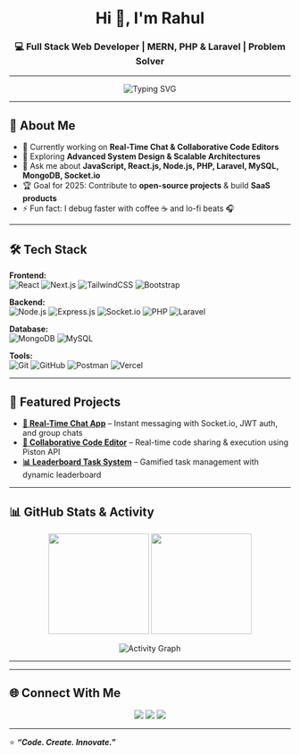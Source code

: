 <!-- Header -->
<h1 align="center">Hi 👋, I'm Rahul</h1>
<h3 align="center">💻 Full Stack Web Developer | MERN, PHP & Laravel | Problem Solver</h3>

---

<!-- Typing Animation -->
<p align="center">
  <img src="https://readme-typing-svg.herokuapp.com?font=Fira+Code&size=22&pause=1000&color=1A9AF7&center=true&vCenter=true&width=550&lines=Full+Stack+Web+Developer;MERN+%2B+PHP+%2B+Laravel+Specialist;Real-Time+Application+Builder;Problem+Solver+%26+Tech+Enthusiast" alt="Typing SVG" />
</p>

---

## 🚀 About Me
- 🔭 Currently working on **Real-Time Chat & Collaborative Code Editors**  
- 🌱 Exploring **Advanced System Design & Scalable Architectures**  
- 💬 Ask me about **JavaScript, React.js, Node.js, PHP, Laravel, MySQL, MongoDB, Socket.io**  
- 🏆 Goal for 2025: Contribute to **open-source projects** & build **SaaS products**  
- ⚡ Fun fact: I debug faster with coffee ☕ and lo-fi beats 🎧  

---

## 🛠 Tech Stack

**Frontend:**  
![React](https://img.shields.io/badge/React-20232A?style=flat&logo=react&logoColor=61DAFB)
![Next.js](https://img.shields.io/badge/Next.js-000000?style=flat&logo=nextdotjs&logoColor=white)
![TailwindCSS](https://img.shields.io/badge/Tailwind_CSS-38B2AC?style=flat&logo=tailwind-css&logoColor=white)
![Bootstrap](https://img.shields.io/badge/Bootstrap-563D7C?style=flat&logo=bootstrap&logoColor=white)

**Backend:**  
![Node.js](https://img.shields.io/badge/Node.js-339933?style=flat&logo=node.js&logoColor=white)
![Express.js](https://img.shields.io/badge/Express.js-404D59?style=flat)
![Socket.io](https://img.shields.io/badge/Socket.io-010101?style=flat&logo=socket.io&logoColor=white)
![PHP](https://img.shields.io/badge/PHP-777BB4?style=flat&logo=php&logoColor=white)
![Laravel](https://img.shields.io/badge/Laravel-FF2D20?style=flat&logo=laravel&logoColor=white)

**Database:**  
![MongoDB](https://img.shields.io/badge/MongoDB-4EA94B?style=flat&logo=mongodb&logoColor=white)
![MySQL](https://img.shields.io/badge/MySQL-005C84?style=flat&logo=mysql&logoColor=white)

**Tools:**  
![Git](https://img.shields.io/badge/Git-F05032?style=flat&logo=git&logoColor=white)
![GitHub](https://img.shields.io/badge/GitHub-100000?style=flat&logo=github&logoColor=white)
![Postman](https://img.shields.io/badge/Postman-FF6C37?style=flat&logo=postman&logoColor=white)
![Vercel](https://img.shields.io/badge/Vercel-000000?style=flat&logo=vercel&logoColor=white)

---

## 📌 Featured Projects
- **[💬 Real-Time Chat App](https://github.com/yourusername/chat-app)** – Instant messaging with Socket.io, JWT auth, and group chats  
- **[📝 Collaborative Code Editor](https://github.com/yourusername/code-editor)** – Real-time code sharing & execution using Piston API  
- **[📊 Leaderboard Task System](https://github.com/yourusername/leaderboard-app)** – Gamified task management with dynamic leaderboard  

---

## 📊 GitHub Stats & Activity
<p align="center">
  <img src="https://github-readme-stats.vercel.app/api?username=yourusername&show_icons=true&theme=tokyonight" height="180" />
  <img src="https://github-readme-streak-stats.herokuapp.com/?user=yourusername&theme=tokyonight" height="180" />
</p>

<p align="center">
  <img src="https://github-readme-activity-graph.vercel.app/graph?username=yourusername&theme=react-dark" alt="Activity Graph" />
</p>

---



---

## 🌐 Connect With Me
<p align="center">
  <a href="https://linkedin.com/in/yourprofile"><img src="https://img.shields.io/badge/LinkedIn-blue?style=flat&logo=linkedin" /></a>
  <a href="mailto:youremail@example.com"><img src="https://img.shields.io/badge/Email-red?style=flat&logo=gmail&logoColor=white" /></a>
  <a href="https://yourportfolio.com"><img src="https://img.shields.io/badge/Portfolio-000?style=flat&logo=vercel&logoColor=white" /></a>
</p>

---

⭐ **_“Code. Create. Innovate.”_**
